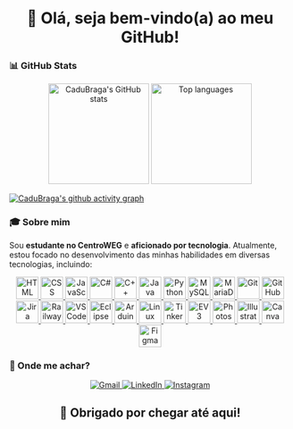 <h1 align="center">👋 Olá, seja bem-vindo(a) ao meu GitHub!</h1>

### 📊 GitHub Stats

<p align="center">
  <img src="https://github-readme-stats.vercel.app/api?username=CaduBraga&show_icons=true&theme=dark&count_private=true" alt="CaduBraga's GitHub stats" height="180em"/>
  <img src="https://github-readme-stats.vercel.app/api/top-langs/?username=CaduBraga&layout=compact&theme=dark&cache_seconds=60" alt="Top languages" height="180em"/>
</p>

[![CaduBraga's github activity graph](https://github-readme-activity-graph.vercel.app/graph?username=CaduBraga&theme=tokyo-night&hide_border=true&area=true)](https://github.com/lucasschlei/github-readme-activity-graph)

### 🎓 Sobre mim

Sou **estudante no CentroWEG** e **aficionado por tecnologia**. Atualmente, estou focado no desenvolvimento das minhas habilidades em diversas tecnologias, incluindo:

<p align="center">
  <!-- Linguagens e tecnologias -->
  <a href="https://developer.mozilla.org/en-US/docs/Web/HTML" target="_blank">
    <img src="https://cdn.jsdelivr.net/gh/devicons/devicon/icons/html5/html5-original.svg" width="40px" title="HTML"/>
  </a>
  <a href="https://developer.mozilla.org/en-US/docs/Web/CSS" target="_blank">
    <img src="https://cdn.jsdelivr.net/gh/devicons/devicon/icons/css3/css3-original.svg" width="40px" title="CSS"/>
  </a>
  <a href="https://developer.mozilla.org/en-US/docs/Web/JavaScript" target="_blank">
    <img src="https://cdn.jsdelivr.net/gh/devicons/devicon/icons/javascript/javascript-original.svg" width="40px" title="JavaScript"/>
  </a>
  <a href="https://learn.microsoft.com/en-us/dotnet/csharp/" target="_blank">
    <img src="https://cdn.jsdelivr.net/gh/devicons/devicon/icons/csharp/csharp-original.svg" width="40px" title="C#"/>
  </a>
  <a href="https://isocpp.org/" target="_blank">
    <img src="https://cdn.jsdelivr.net/gh/devicons/devicon/icons/cplusplus/cplusplus-original.svg" width="40px" title="C++"/>
  </a>
  <a href="https://www.java.com/" target="_blank">
    <img src="https://cdn.jsdelivr.net/gh/devicons/devicon/icons/java/java-original.svg" width="40px" title="Java"/>
  </a>
  <a href="https://www.python.org/" target="_blank">
    <img src="https://cdn.jsdelivr.net/gh/devicons/devicon/icons/python/python-original.svg" width="40px" title="Python"/>
  </a>

  <!-- Bancos de dados -->
  <a href="https://www.mysql.com/" target="_blank">
    <img src="https://cdn.jsdelivr.net/gh/devicons/devicon/icons/mysql/mysql-original.svg" width="40px" title="MySQL"/>
  </a>
  <a href="https://mariadb.org/" target="_blank">
    <img src="https://cdn.jsdelivr.net/gh/devicons/devicon/icons/mariadb/mariadb-original.svg" width="40px" title="MariaDB"/>
  </a>

  <!-- Versionamento e plataformas -->
  <a href="https://git-scm.com/" target="_blank">
    <img src="https://cdn.jsdelivr.net/gh/devicons/devicon/icons/git/git-original.svg" width="40px" title="Git"/>
  </a>
  <a href="https://github.com/" target="_blank">
    <img src="https://cdn.jsdelivr.net/gh/devicons/devicon/icons/github/github-original.svg" width="40px" title="GitHub"/>
  </a>
  <a href="https://www.atlassian.com/software/jira" target="_blank">
    <img src="https://cdn.jsdelivr.net/gh/devicons/devicon/icons/jira/jira-original.svg" width="40px" title="Jira"/>
  </a>
  <a href="https://railway.app/" target="_blank">
    <img src="https://railway.app/favicon.ico" width="40px" title="Railway"/>
  </a>

  <!-- Editores e IDEs -->
  <a href="https://code.visualstudio.com/" target="_blank">
    <img src="https://cdn.jsdelivr.net/gh/devicons/devicon/icons/vscode/vscode-original.svg" width="40px" title="VSCode"/>
  </a>
  <a href="https://www.eclipse.org/" target="_blank">
    <img src="https://cdn.jsdelivr.net/gh/devicons/devicon/icons/eclipse/eclipse-original.svg" width="40px" title="Eclipse"/>
  </a>

  <!-- Outros -->
 <a href="https://www.arduino.cc/" target="_blank">
  <img src="https://cdn.jsdelivr.net/gh/devicons/devicon/icons/arduino/arduino-original.svg" width="40px" title="Arduino"/>
</a>
<a href="https://www.linux.org/" target="_blank">
  <img src="https://cdn.jsdelivr.net/gh/devicons/devicon/icons/linux/linux-original.svg" width="40px" title="Linux"/>
</a>
<a href="https://www.tinkercad.com/" target="_blank">
  <img src="https://www.tinkercad.com/favicon.ico" width="40px" title="Tinkercad"/>
</a>
<a href="https://education.lego.com/pt-br/downloads/mindstorms-ev3/software/" target="_blank">
  <img src="https://www.lego.com/favicon.ico" width="40px" title="EV3"/>
</a>

  <!-- Ferramentas de design e produtividade -->
  <a href="https://www.adobe.com/products/photoshop.html" target="_blank">
    <img src="https://cdn.jsdelivr.net/gh/devicons/devicon/icons/photoshop/photoshop-line.svg" width="40px" title="Photoshop"/>
  </a>
  <a href="https://www.adobe.com/products/illustrator.html" target="_blank">
    <img src="https://cdn.jsdelivr.net/gh/devicons/devicon/icons/illustrator/illustrator-plain.svg" width="40px" title="Illustrator"/>
  </a>
  <a href="https://www.canva.com/" target="_blank">
    <img src="https://cdn.jsdelivr.net/gh/devicons/devicon/icons/canva/canva-original.svg" width="40px" title="Canva"/>
  </a>
  <a href="https://www.figma.com/" target="_blank">
    <img src="https://cdn.jsdelivr.net/gh/devicons/devicon/icons/figma/figma-original.svg" width="40px" title="Figma"/>
  </a>
</p>

### 🧭 Onde me achar?

<p align="center">
  <a href="mailto:carlos_e_braga@estudante.sesisenai.org.br" target="_blank">
    <img src="https://img.shields.io/badge/GMAIL-D14836?style=for-the-badge&logo=gmail&logoColor=white" alt="Gmail"/>
  </a>
  <a href="https://www.linkedin.com/in/cadu-braga" target="_blank">
    <img src="https://img.shields.io/badge/LINKEDIN-0A66C2?style=for-the-badge&logo=linkedin&logoColor=white" alt="LinkedIn"/>
  </a>
  <a href="https://www.instagram.com/braga_cadu/" target="_blank">
    <img src="https://img.shields.io/badge/INSTAGRAM-E4405F?style=for-the-badge&logo=instagram&logoColor=white" alt="Instagram"/>
  </a>
</p>

<h2 align="center">🚀 Obrigado por chegar até aqui!</h2>
